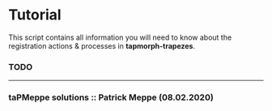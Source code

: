 # Tutorial

This script contains all information you will need to know about the registration actions & processes in **tapmorph-trapezes**.

### TODO

---
### taPMeppe solutions :: Patrick Meppe (08.02.2020)